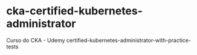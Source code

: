# cka-certified-kubernetes-administrator

Curso do CKA - Udemy
certified-kubernetes-administrator-with-practice-tests
